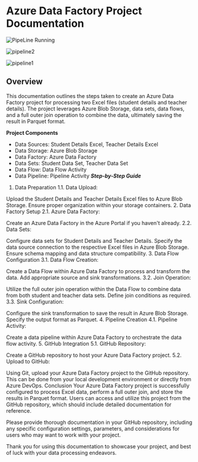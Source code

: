 # Azure Data Factory Project Documentation
![PipeLine Running](https://github.com/Abdullah28-gheyad/AzurePipeLine-Student-Teacher-/assets/68871710/ef8a2734-a126-45f5-82ed-4eaaeb948b6f)

![pipeline2](https://github.com/Abdullah28-gheyad/AzurePipeLine-Student-Teacher-/assets/68871710/2f34a2a1-8cb7-4a48-8343-2cbc2e5f4353)

![pipeline1](https://github.com/Abdullah28-gheyad/AzurePipeLine-Student-Teacher-/assets/68871710/9aa40ccb-fbd9-4338-a42d-932b41e5d156)


## Overview
This documentation outlines the steps taken to create an Azure Data Factory project for processing two Excel files (student details and teacher details). The project leverages Azure Blob Storage, data sets, data flows, and a full outer join operation to combine the data, ultimately saving the result in Parquet format.

**Project Components**
-  Data Sources: Student Details Excel, Teacher Details Excel
-  Data Storage: Azure Blob Storage
-  Data Factory: Azure Data Factory  
-  Data Sets: Student Data Set, Teacher Data Set
-  Data Flow: Data Flow Activity
-  Data Pipeline: Pipeline Activity
***Step-by-Step Guide***
1. Data Preparation
1.1. Data Upload:

Upload the Student Details and Teacher Details Excel files to Azure Blob Storage. Ensure proper organization within your storage containers.
2. Data Factory Setup
2.1. Azure Data Factory:

Create an Azure Data Factory in the Azure Portal if you haven't already.
2.2. Data Sets:

Configure data sets for Student Details and Teacher Details.
Specify the data source connection to the respective Excel files in Azure Blob Storage.
Ensure schema mapping and data structure compatibility.
3. Data Flow Configuration
3.1. Data Flow Creation:

Create a Data Flow within Azure Data Factory to process and transform the data.
Add appropriate source and sink transformations.
3.2. Join Operation:

Utilize the full outer join operation within the Data Flow to combine data from both student and teacher data sets.
Define join conditions as required.
3.3. Sink Configuration:

Configure the sink transformation to save the result in Azure Blob Storage.
Specify the output format as Parquet.
4. Pipeline Creation
4.1. Pipeline Activity:

Create a data pipeline within Azure Data Factory to orchestrate the data flow activity.
5. GitHub Integration
5.1. GitHub Repository:

Create a GitHub repository to host your Azure Data Factory project.
5.2. Upload to GitHub:

Using Git, upload your Azure Data Factory project to the GitHub repository. This can be done from your local development environment or directly from Azure DevOps.
Conclusion
Your Azure Data Factory project is successfully configured to process Excel data, perform a full outer join, and store the results in Parquet format. Users can access and utilize this project from the GitHub repository, which should include detailed documentation for reference.

Please provide thorough documentation in your GitHub repository, including any specific configuration settings, parameters, and considerations for users who may want to work with your project.

Thank you for using this documentation to showcase your project, and best of luck with your data processing endeavors.

